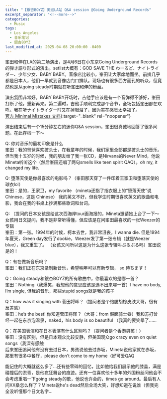 ```yaml
---
title: "【銀杏BOYZ】美巡LA站 Q&A session @Going Underground Records"
excerpt_separator: "<!--more-->"
categories:
  - Music
tags:
  - Los Angeles
  - 音乐笔记
  - 銀杏BOYZ
last_modified_at: 2025-04-08 20:00:00 -0400
---
```


<link href="https://fonts.googleapis.com/css2?family=Noto+Serif+SC&display=swap" rel="stylesheet">

<style>
.page__title {
  font-size: 1.0rem;
  color: #222222;
  font-family: "Noto Serif SC", "PingFang SC", "Microsoft YaHei", serif;
  font-weight: 600;
  line-height: 1.4;
  margin-bottom: 1rem;
}

.page__content p {
  font-size: 0.65rem;
  color: #111111;
  line-height: 1.6;
  font-family: "Noto Serif SC", "PingFang SC", "Microsoft YaHei", serif;
}
</style>

峯田和伸在LA的第二场演出，是4月6日在小东京Going Underground Records的弾き語り形式的演出。setlist大概有：GOD SAVE THE わーるど、ナイトライダー、少年少女、BABY BABY。音像店比较小，峯田让大家席地而坐。前排几乎都是日本人，他们一早就到音像店门口排队。现场也有很多西方面孔的听众，但竟然也是从going steady时期就在听峯田和伸的粉丝。

演出氛围非常好。BABY BABY开场时，吉他手应该是有一个音弹得不够好，峯田打断了他，重新再来。第二遍时，吉他手顺利完成那个音节，全场包括峯田都在欢呼。我在听ナイトライダー时又在掉眼泪了，因为实在感觉太幸福了。<br>
[官方 Minimal Mistakes 文档](https://mmistakes.github.io/minimal-mistakes/){:target="_blank" rel="noopener"}

演出结束后有一个15分钟左右的迷你Q&A session，峯田很真诚地回答了很多问题。在此存档一下～

<!--more-->

Q: 你对音乐的最初印象是什么<br>
峯田：我的爸爸喜欢披头士，在我童年的时候，我们家里全部都是披头士的音乐。但当我十五岁的时候，我的朋友给了我一张CD，是Nirvana的Never Mind，他说Mineta听听这个（然后峯田还唱了两句smells like teen spirit QAQ）。oh my, it changed my life.
	
Q: 堕落天使是你最喜欢的电影吗？（峯田那天穿了一件印着王家卫和堕落天使的球衣lol）<br>
峯田：是的，王家卫，my favorite （mineta还指了指衣服上的“堕落天使”说 Chinese，这是 Chinese）
我的英文不好，但我学生时期很喜欢英文的歌曲和电影，我会在我的书桌上抄满那些歌词和台词。
	
Q: （提问的日本女孩是给这次西海岸tour画海报的，Mineta邀请她上台了一下～女孩用日文提问，我不是非常听得懂，但应该是在问峯田最喜欢的一张Weezer的专辑<br>
峯田：第一张。1994年的时候，柯本去世，我非常沮丧，I wanna die. 但是1994年夏天，Green day发行了dookie，Weezer发了第一张专辑（就是Weezer blue），我又重生了。
（女孩又问所以这是为什么这张专辑叫ぶるぶる吗）峯田说是的！
	
Q：有在做新音乐吗？<br>
峯田：我们正在东京录制新音乐，希望明年可以有新专辑， so 待ちます！
	
Q：Going steady和銀杏BOYZ的所有歌曲中，你最喜欢的是哪一首？<br>
峯田：Nothing（我爆笑，我想他的意思应该是选不出来哪一首）I have no body, I’m single, 但我的音乐，那些stupid songs就是我的孩子
	
Q：how was it singing with 菅田将晖？（提问者是个络腮胡棕皮肤大哥，很有反差感）<br>
峯田：he’s the best! 你知道菅田将晖？（大哥：from 假面骑士😅）我和苏打曾经一起在东京泡温泉，naked，his body is so beautiful （我真的要笑晕了……

 Q：在美国表演和在日本表演有什么区别吗？（提问者是个香港男孩！）<br> 峯田：没有区别，但是日本观众比较安静，但美国观众go crazy even on quiet songs（我深有感触 <br>
 后来峯田追问他有没有去过日本，男孩说他去过赤坂，Mineta说他家就在赤坂，那里有很多中餐厅，please don’t come to my home（好可爱QAQ

能记住的大概就这么多了…还有些零碎的回忆，比如他给我们展示他的膝盖，满是碰撞后的淤青，是他疯狂舞台的痕迹。还有一位喜欢他十多年的外国粉丝问他会不会考虑重唱一下going steady的歌，他说也许会的，times go around。最后有人问XX桑怎么样了？Mineta说he's dead然后全场大笑，好想知道在说谁（但我完全没听懂那个日文名字…
